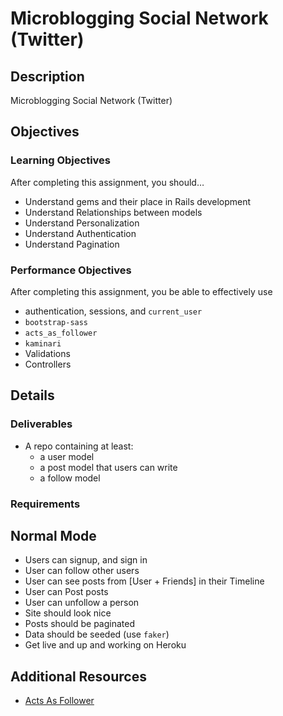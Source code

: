 # Microblogging Social Network (Twitter)

## Description
Microblogging Social Network (Twitter)


## Objectives

### Learning Objectives

After completing this assignment, you should…

* Understand gems and their place in Rails development
* Understand Relationships between models
* Understand Personalization
* Understand Authentication
* Understand Pagination


### Performance Objectives

After completing this assignment, you be able to effectively use

* authentication, sessions, and `current_user`
* `bootstrap-sass`
* `acts_as_follower`
* `kaminari`
* Validations
* Controllers



## Details

### Deliverables

* A repo containing at least:
  * a user model 
  * a post model that users can write
  * a follow model

### Requirements



## Normal Mode

* Users can signup, and sign in
* User can follow other users
* User can see posts from [User + Friends] in their Timeline
* User can Post posts
* User can unfollow a person
* Site should look nice
* Posts should be paginated
* Data should be seeded (use `faker`)
* Get live and up and working on Heroku

## Additional Resources

* [Acts As Follower](https://github.com/tcocca/acts_as_follower)
